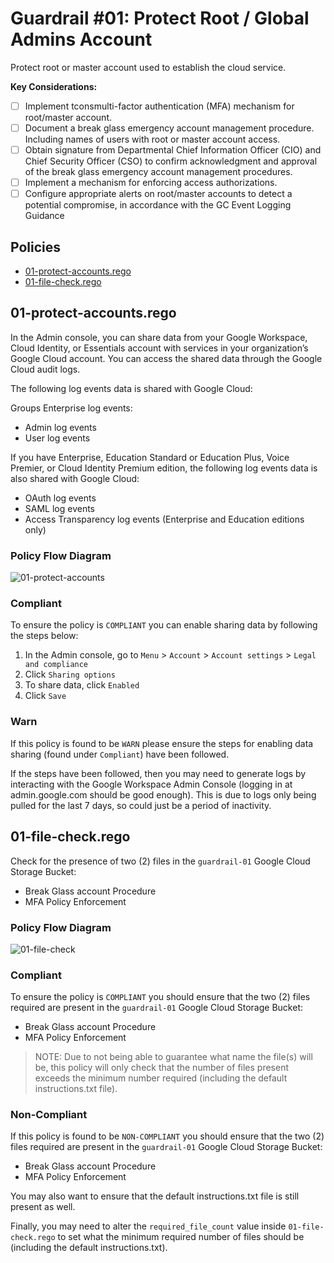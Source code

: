 # Guardrail #01: Protect Root / Global Admins Account

Protect root or master account used to establish the cloud service.

**Key Considerations:**

- [ ] Implement tconsmulti-factor authentication (MFA) mechanism for root/master account.
- [ ] Document a break glass emergency account management procedure. Including names of users with root or master account access.
- [ ] Obtain signature from Departmental Chief Information Officer (CIO) and Chief Security Officer (CSO) to confirm acknowledgment and approval of the break glass emergency account management procedures.
- [ ] Implement a mechanism for enforcing access authorizations.
- [ ] Configure appropriate alerts on root/master accounts to detect a potential compromise, in accordance with the GC Event Logging Guidance

## Policies

- [01-protect-accounts.rego](./01-protect-accounts.rego)
- [01-file-check.rego](./01-file-check.rego)

## 01-protect-accounts.rego

In the Admin console, you can share data from your Google Workspace, Cloud Identity, or Essentials account with services in your organization’s Google Cloud account. You can access the shared data through the Google Cloud audit logs.

The following log events data is shared with Google Cloud:

Groups Enterprise log events:

- Admin log events
- User log events

If you have Enterprise, Education Standard or Education Plus, Voice Premier, or Cloud Identity Premium edition, the following log events data is also shared with Google Cloud:

- OAuth log events
- SAML log events
- Access Transparency log events (Enterprise and Education editions only)

### Policy Flow Diagram

![01-protect-accounts](../policy_diagrams/01-protect-accounts.png "01-protect-accounts")

### Compliant

To ensure the policy is `COMPLIANT` you can enable sharing data by following the steps below:

1. In the Admin console, go to `Menu` > `Account` > `Account settings` > `Legal and compliance`
2. Click `Sharing options`
3. To share data, click `Enabled`
4. Click `Save`

### Warn

If this policy is found to be `WARN` please ensure the steps for enabling data sharing (found under `Compliant`) have been followed.

If the steps have been followed, then you may need to generate logs by interacting with the Google Workspace Admin Console (logging in at admin.google.com should be good enough). This is due to logs only being pulled for the last 7 days, so could just be a period of inactivity.

## 01-file-check.rego

Check for the presence of two (2) files in the `guardrail-01` Google Cloud Storage Bucket:

- Break Glass account Procedure
- MFA Policy Enforcement

### Policy Flow Diagram

![01-file-check](../policy_diagrams/01-file-check.png "01-file-check.rego")

### Compliant

To ensure the policy is `COMPLIANT` you should ensure that the two (2) files required are present in the `guardrail-01` Google Cloud Storage Bucket:

- Break Glass account Procedure
- MFA Policy Enforcement

> NOTE: Due to not being able to guarantee what name the file(s) will be, this policy will only check that the number of files present exceeds the minimum number required (including the default instructions.txt file).

### Non-Compliant

If this policy is found to be `NON-COMPLIANT` you should ensure that the two (2) files required are present in the `guardrail-01` Google Cloud Storage Bucket:

- Break Glass account Procedure
- MFA Policy Enforcement

You may also want to ensure that the default instructions.txt file is still present as well.

Finally, you may need to alter the `required_file_count` value inside `01-file-check.rego` to set what the minimum required number of files should be (including the default instructions.txt).
